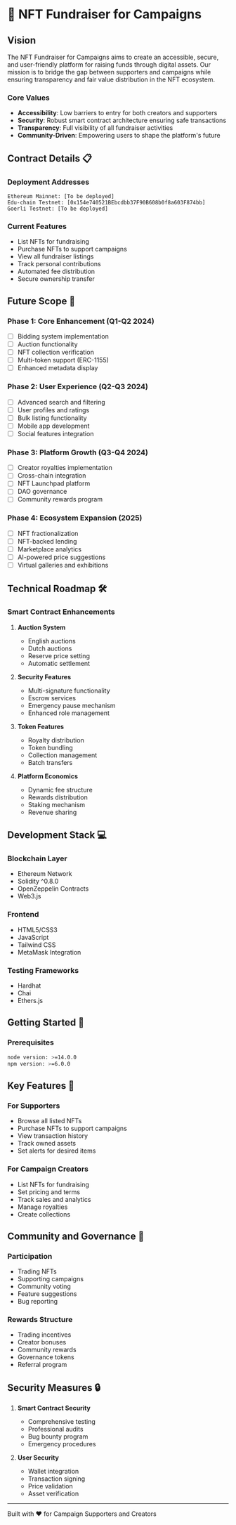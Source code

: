 # 🎨 NFT Fundraiser for Campaigns

## Vision
The NFT Fundraiser for Campaigns aims to create an accessible, secure, and user-friendly platform for raising funds through digital assets. Our mission is to bridge the gap between supporters and campaigns while ensuring transparency and fair value distribution in the NFT ecosystem.

### Core Values
- **Accessibility**: Low barriers to entry for both creators and supporters
- **Security**: Robust smart contract architecture ensuring safe transactions
- **Transparency**: Full visibility of all fundraiser activities
- **Community-Driven**: Empowering users to shape the platform's future

## Contract Details 📋

### Deployment Addresses
```
Ethereum Mainnet: [To be deployed]
Edu-chain Testnet: [0x154e740521BEbcdbb37F90B608b0f8a603F874bb]
Goerli Testnet: [To be deployed]
```

### Current Features
- List NFTs for fundraising
- Purchase NFTs to support campaigns
- View all fundraiser listings
- Track personal contributions
- Automated fee distribution
- Secure ownership transfer

## Future Scope 🚀

### Phase 1: Core Enhancement (Q1-Q2 2024)
- [ ] Bidding system implementation
- [ ] Auction functionality
- [ ] NFT collection verification
- [ ] Multi-token support (ERC-1155)
- [ ] Enhanced metadata display

### Phase 2: User Experience (Q2-Q3 2024)
- [ ] Advanced search and filtering
- [ ] User profiles and ratings
- [ ] Bulk listing functionality
- [ ] Mobile app development
- [ ] Social features integration

### Phase 3: Platform Growth (Q3-Q4 2024)
- [ ] Creator royalties implementation
- [ ] Cross-chain integration
- [ ] NFT Launchpad platform
- [ ] DAO governance
- [ ] Community rewards program

### Phase 4: Ecosystem Expansion (2025)
- [ ] NFT fractionalization
- [ ] NFT-backed lending
- [ ] Marketplace analytics
- [ ] AI-powered price suggestions
- [ ] Virtual galleries and exhibitions

## Technical Roadmap 🛠️

### Smart Contract Enhancements
1. **Auction System**
   - English auctions
   - Dutch auctions
   - Reserve price setting
   - Automatic settlement

2. **Security Features**
   - Multi-signature functionality
   - Escrow services
   - Emergency pause mechanism
   - Enhanced role management

3. **Token Features**
   - Royalty distribution
   - Token bundling
   - Collection management
   - Batch transfers

4. **Platform Economics**
   - Dynamic fee structure
   - Rewards distribution
   - Staking mechanism
   - Revenue sharing

## Development Stack 💻

### Blockchain Layer
- Ethereum Network
- Solidity ^0.8.0
- OpenZeppelin Contracts
- Web3.js

### Frontend
- HTML5/CSS3
- JavaScript
- Tailwind CSS
- MetaMask Integration

### Testing Frameworks
- Hardhat
- Chai
- Ethers.js

## Getting Started 🌟

### Prerequisites
```bash
node version: >=14.0.0
npm version: >=6.0.0
```

## Key Features 🔑

### For Supporters
- Browse all listed NFTs
- Purchase NFTs to support campaigns
- View transaction history
- Track owned assets
- Set alerts for desired items

### For Campaign Creators
- List NFTs for fundraising
- Set pricing and terms
- Track sales and analytics
- Manage royalties
- Create collections

## Community and Governance 👥

### Participation
- Trading NFTs
- Supporting campaigns
- Community voting
- Feature suggestions
- Bug reporting

### Rewards Structure
- Trading incentives
- Creator bonuses
- Community rewards
- Governance tokens
- Referral program

## Security Measures 🔒

1. **Smart Contract Security**
   - Comprehensive testing
   - Professional audits
   - Bug bounty program
   - Emergency procedures

2. **User Security**
   - Wallet integration
   - Transaction signing
   - Price validation
   - Asset verification

---

Built with ❤️ for Campaign Supporters and Creators

